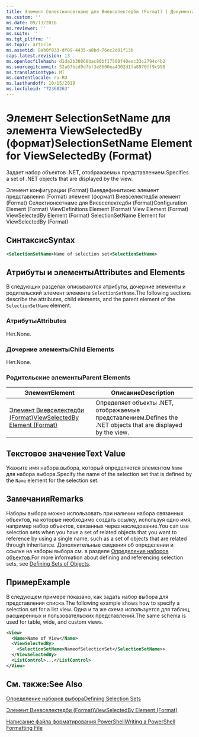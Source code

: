 ```yaml
---
title: Элемент Селектионсетнаме для Виевселектедби (Format) | Документация Майкрософт
ms.custom: ''
ms.date: 09/13/2016
ms.reviewer: ''
ms.suite: ''
ms.tgt_pltfrm: ''
ms.topic: article
ms.assetid: 8ab0f033-df09-4435-a8bd-76ec2d01f13b
caps.latest.revision: 13
ms.openlocfilehash: d1de2b30860bac80bf17508f40eec33c2794c4b2
ms.sourcegitcommit: 52a67bcd9d7bf3e8600ea4302d1fa8970ff9c998
ms.translationtype: MT
ms.contentlocale: ru-RU
ms.lasthandoff: 10/15/2019
ms.locfileid: "72368263"
---
```

# <a name="selectionsetname-element-for-viewselectedby-format"></a><span data-ttu-id="97913-102">Элемент SelectionSetName для элемента ViewSelectedBy (формат)</span><span class="sxs-lookup"><span data-stu-id="97913-102">SelectionSetName Element for ViewSelectedBy (Format)</span></span>

<span data-ttu-id="97913-103">Задает набор объектов .NET, отображаемых представлением.</span><span class="sxs-lookup"><span data-stu-id="97913-103">Specifies a set of .NET objects that are displayed by the view.</span></span>

<span data-ttu-id="97913-104">Элемент конфигурации (Format) Виевдефинитионс элемент представления (Format) элемент (формат) Виевселектедби элемент (Format) Селектионсетнаме для Виевселектедби (Format)</span><span class="sxs-lookup"><span data-stu-id="97913-104">Configuration Element (Format) ViewDefinitions Element (Format) View Element (Format) ViewSelectedBy Element (Format) SelectionSetName Element for ViewSelectedBy (Format)</span></span>

## <a name="syntax"></a><span data-ttu-id="97913-105">Синтаксис</span><span class="sxs-lookup"><span data-stu-id="97913-105">Syntax</span></span>

```xml
<SelectionSetName>Name of selection set<SelectionSetName>
```

## <a name="attributes-and-elements"></a><span data-ttu-id="97913-106">Атрибуты и элементы</span><span class="sxs-lookup"><span data-stu-id="97913-106">Attributes and Elements</span></span>

<span data-ttu-id="97913-107">В следующих разделах описываются атрибуты, дочерние элементы и родительский элемент элемента `SelectionSetName`.</span><span class="sxs-lookup"><span data-stu-id="97913-107">The following sections describe the attributes, child elements, and the parent element of the `SelectionSetName` element.</span></span>

### <a name="attributes"></a><span data-ttu-id="97913-108">Атрибуты</span><span class="sxs-lookup"><span data-stu-id="97913-108">Attributes</span></span>

<span data-ttu-id="97913-109">Нет.</span><span class="sxs-lookup"><span data-stu-id="97913-109">None.</span></span>

### <a name="child-elements"></a><span data-ttu-id="97913-110">Дочерние элементы</span><span class="sxs-lookup"><span data-stu-id="97913-110">Child Elements</span></span>

<span data-ttu-id="97913-111">Нет.</span><span class="sxs-lookup"><span data-stu-id="97913-111">None.</span></span>

### <a name="parent-elements"></a><span data-ttu-id="97913-112">Родительские элементы</span><span class="sxs-lookup"><span data-stu-id="97913-112">Parent Elements</span></span>

|<span data-ttu-id="97913-113">Элемент</span><span class="sxs-lookup"><span data-stu-id="97913-113">Element</span></span>|<span data-ttu-id="97913-114">Описание</span><span class="sxs-lookup"><span data-stu-id="97913-114">Description</span></span>|
|-------------|-----------------|
|[<span data-ttu-id="97913-115">Элемент Виевселектедби (Format)</span><span class="sxs-lookup"><span data-stu-id="97913-115">ViewSelectedBy Element (Format)</span></span>](./viewselectedby-element-format.md)|<span data-ttu-id="97913-116">Определяет объекты .NET, отображаемые представлением.</span><span class="sxs-lookup"><span data-stu-id="97913-116">Defines the .NET objects that are displayed by the view.</span></span>|

## <a name="text-value"></a><span data-ttu-id="97913-117">Текстовое значение</span><span class="sxs-lookup"><span data-stu-id="97913-117">Text Value</span></span>

<span data-ttu-id="97913-118">Укажите имя набора выбора, который определяется элементом `Name` для набора выбора.</span><span class="sxs-lookup"><span data-stu-id="97913-118">Specify the name of the selection set that is defined by the `Name` element for the selection set.</span></span>

## <a name="remarks"></a><span data-ttu-id="97913-119">Замечания</span><span class="sxs-lookup"><span data-stu-id="97913-119">Remarks</span></span>

<span data-ttu-id="97913-120">Наборы выбора можно использовать при наличии набора связанных объектов, на которые необходимо создать ссылку, используя одно имя, например набор объектов, связанных через наследование.</span><span class="sxs-lookup"><span data-stu-id="97913-120">You can use selection sets when you have a set of related objects that you want to reference by using a single name, such as a set of objects that are related through inheritance.</span></span> <span data-ttu-id="97913-121">Дополнительные сведения об определении и ссылке на наборы выбора см. в разделе [Определение наборов объектов](./defining-selection-sets.md).</span><span class="sxs-lookup"><span data-stu-id="97913-121">For more information about defining and referencing selection sets, see [Defining Sets of Objects](./defining-selection-sets.md).</span></span>

## <a name="example"></a><span data-ttu-id="97913-122">Пример</span><span class="sxs-lookup"><span data-stu-id="97913-122">Example</span></span>

<span data-ttu-id="97913-123">В следующем примере показано, как задать набор выбора для представления списка.</span><span class="sxs-lookup"><span data-stu-id="97913-123">The following example shows how to specify a selection set for a list view.</span></span> <span data-ttu-id="97913-124">Одна и та же схема используется для таблиц, расширенных и пользовательских представлений.</span><span class="sxs-lookup"><span data-stu-id="97913-124">The same schema is used for table, wide, and custom views.</span></span>

```xml
<View>
  <Name>Name of View</Name>
  <ViewSelectedBy>
    <SelectionSetName>NameofSelectionSet</SelectionSetName>>
  </ViewSelectedBy>
  <ListControl>...</ListControl>
</View>
```

## <a name="see-also"></a><span data-ttu-id="97913-125">См. также:</span><span class="sxs-lookup"><span data-stu-id="97913-125">See Also</span></span>

[<span data-ttu-id="97913-126">Определение наборов выбора</span><span class="sxs-lookup"><span data-stu-id="97913-126">Defining Selection Sets</span></span>](./defining-selection-sets.md)

[<span data-ttu-id="97913-127">Элемент Виевселектедби (Format)</span><span class="sxs-lookup"><span data-stu-id="97913-127">ViewSelectedBy Element (Format)</span></span>](./viewselectedby-element-format.md)

[<span data-ttu-id="97913-128">Написание файла форматирования PowerShell</span><span class="sxs-lookup"><span data-stu-id="97913-128">Writing a PowerShell Formatting File</span></span>](./writing-a-powershell-formatting-file.md)
